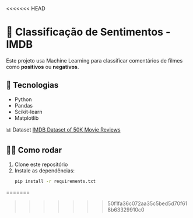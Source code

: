 <<<<<<< HEAD
# 🤖 Classificação de Sentimentos - IMDB

Este projeto usa Machine Learning para classificar comentários de filmes como **positivos** ou **negativos**.

## 🚀 Tecnologias
- Python
- Pandas
- Scikit-learn
- Matplotlib

 📊 Dataset
[IMDB Dataset of 50K Movie Reviews](https://www.kaggle.com/datasets/lakshmi25npathi/imdb-dataset-of-50k-movie-reviews)

## 🏃‍♂️ Como rodar
1. Clone este repositório
2. Instale as dependências:
   ```bash
   pip install -r requirements.txt
=======

>>>>>>> 50f1fa36c072aa35c5bed5d70f618b63329910c0
